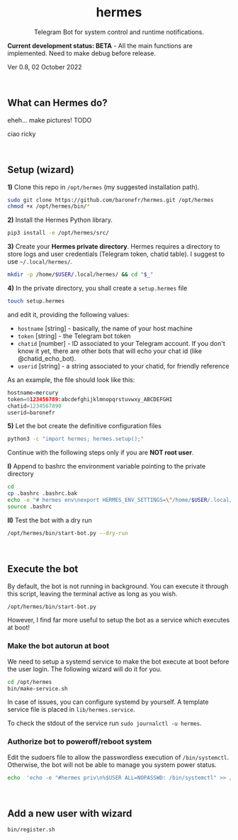 <h1 align="center">hermes</h1>
<p align="center">Telegram Bot for system control and runtime notifications.</p>

**Current development status: BETA** - All the main functions are implemented. Need to make debug before release.

Ver 0.8, 02 October 2022


<br>

## What can Hermes do?

eheh... make pictures! TODO

ciao ricky


<br>

## Setup (wizard)

**1)** Clone this repo in `/opt/hermes` (my suggested installation path).
```bash
sudo git clone https://github.com/baronefr/hermes.git /opt/hermes
chmod +x /opt/hermes/bin/*
```

**2)** Install the Hermes Python library.
```bash
pip3 install -e /opt/hermes/src/
```


**3)** Create your **Hermes private directory**. Hermes requires a directory to store logs and user credentials (Telegram token, chatid table). I suggest to use `~/.local/hermes/`.
```bash
mkdir -p /home/$USER/.local/hermes/ && cd "$_"
```


**4)** In the private directory, you shall create a `setup.hermes` file
```bash
touch setup.hermes
```
and edit it, providing the following values:
- `hostname` \[string\] - basically, the name of your host machine
- `token` \[string\] - the Telegram bot token
- `chatid` \[number\] - ID associated to your Telegram account. If you don't know it yet, there are other bots that will echo your chat id (like @chatid\_echo\_bot).
- `userid` \[string\] - a string associated to your chatid, for friendly reference

As an example, the file should look like this:
```python
hostname=mercury
token=0123456789:abcdefghijklmnopqrstuvwxy_ABCDEFGHI
chatid=1234567890
userid=baronefr
```


**5)** Let the bot create the definitive configuration files
```bash
python3 -c "import hermes; hermes.setup();"
```


Continue with the following steps only if you are **NOT root user**.


**I)** Append to bashrc the environment variable pointing to the private directory
```bash
cd
cp .bashrc .bashrc.bak
echo -e "# hermes env\nexport HERMES_ENV_SETTINGS=\"/home/$USER/.local/hermes/\"" >> .bashrc
source .bashrc
```


**II)** Test the bot with a dry run
```bash
/opt/hermes/bin/start-bot.py --dry-run
```


<br>

## Execute the bot

By default, the bot is not running in background. You can execute it through this script, leaving the terminal active as long as you wish.
```bash
/opt/hermes/bin/start-bot.py
```
However, I find far more useful to setup the bot as a service which executes at boot!


### Make the bot autorun at boot

We need to setup a systemd service to make the bot execute at boot before the user login. The following wizard will do it for you.
```bash
cd /opt/hermes
bin/make-service.sh
```
In case of issues, you can configure systemd by yourself. A template service file is placed in `lib/hermes.service`.

To check the stdout of the service run `sudo journalctl -u hermes`.

### Authorize bot to poweroff/reboot system

Edit the sudoers file to allow the passwordless execution of `/bin/systemctl`. Otherwise, the bot will not be able to manage you system power status.
```bash
echo  'echo -e "#hermes priv\n%$USER ALL=NOPASSWD: /bin/systemctl" >> /etc/sudoers' | sudo -s
```


<br>

## Add a new user with wizard

```bash
bin/register.sh
```

